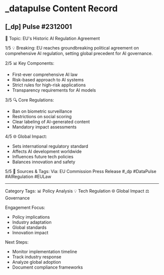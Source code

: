 # _datapulse Content Record

## [_dp] Pulse #2312001
📍 Topic: EU's Historic AI Regulation Agreement

1/5 💡 Breaking: EU reaches groundbreaking political agreement on comprehensive AI regulation, setting global precedent for AI governance.

2/5 📊 Key Components:
- First-ever comprehensive AI law
- Risk-based approach to AI systems
- Strict rules for high-risk applications
- Transparency requirements for AI models

3/5 🔍 Core Regulations:
- Ban on biometric surveillance
- Restrictions on social scoring
- Clear labeling of AI-generated content
- Mandatory impact assessments

4/5 🌐 Global Impact:
- Sets international regulatory standard
- Affects AI development worldwide
- Influences future tech policies
- Balances innovation and safety

5/5 📱 Sources & Tags:
Via: EU Commission Press Release
#_dp #DataPulse #AIRegulation #EULaw

---
Category Tags:
📊 Policy Analysis
💡 Tech Regulation
🌐 Global Impact
⚖️ Governance

Engagement Focus:
- Policy implications
- Industry adaptation
- Global standards
- Innovation impact

Next Steps:
- Monitor implementation timeline
- Track industry response
- Analyze global adoption
- Document compliance frameworks